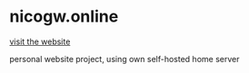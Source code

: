 # nicogw.online

[visit the website](https://nicogw.online/)

personal website project,
using own self-hosted home server
